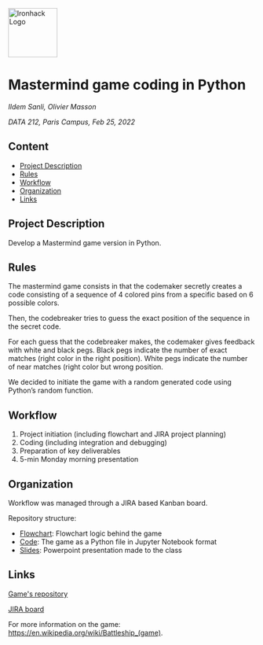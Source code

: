 <img src="https://bit.ly/2VnXWr2" alt="Ironhack Logo" width="100"/>

# Mastermind game coding in Python
*Ildem Sanli, Olivier Masson*

*DATA 212, Paris Campus, Feb 25, 2022*

## Content
- [Project Description](#project-description)
- [Rules](#rules)
- [Workflow](#workflow)
- [Organization](#organization)
- [Links](#links)

## Project Description
Develop a Mastermind game version in Python.

## Rules
The mastermind game consists in that the codemaker secretly creates a code consisting of a sequence of 4 colored pins from a specific based on 6 possible colors.

Then, the codebreaker tries to guess the exact position of the sequence in the secret code.

For each guess that the codebreaker makes, the codemaker gives feedback with white and black pegs. Black pegs indicate the number of exact matches (right color in the right position). White pegs indicate the number of near matches (right color but wrong position.

We decided to initiate the game with a random generated code using Python’s random function.

## Workflow

1.	Project initiation (including flowchart and JIRA project planning)
2.	Coding (including integration and debugging)
3.	Preparation of key deliverables
4.	5-min Monday morning presentation


## Organization
Workflow was managed through a JIRA based Kanban board.

Repository structure:

* [Flowchart](1_Flowchart/): Flowchart logic behind the game
* [Code](2_Code/): The game as a Python file in Jupyter Notebook format
* [Slides](3_Slides/): Powerpoint presentation made to the class

## Links
[Game's repository](https://github.com/ildemsanli/Mastermind)

[JIRA board](https://dafeb.atlassian.net/jira/software/projects/G6/boards/3)

For more information on the game: https://en.wikipedia.org/wiki/Battleship_(game).

